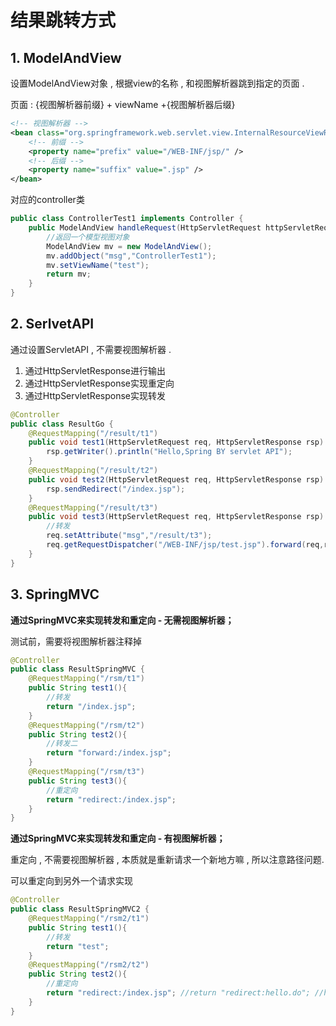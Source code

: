 # 结果跳转方式

## 1. ModelAndView

设置ModelAndView对象 , 根据view的名称 , 和视图解析器跳到指定的页面 .

页面 : {视图解析器前缀} + viewName +{视图解析器后缀}

```xml
<!-- 视图解析器 --> 
<bean class="org.springframework.web.servlet.view.InternalResourceViewResolver" id="internalResourceViewResolver"> 
    <!-- 前缀 --> 
    <property name="prefix" value="/WEB-INF/jsp/" />
    <!-- 后缀 --> 
    <property name="suffix" value=".jsp" /> 
</bean>
```

对应的controller类 

```java
public class ControllerTest1 implements Controller { 
    public ModelAndView handleRequest(HttpServletRequest httpServletRequest, HttpServletResponse httpServletResponse) throws Exception {
        //返回一个模型视图对象 
        ModelAndView mv = new ModelAndView();
        mv.addObject("msg","ControllerTest1"); 
        mv.setViewName("test"); 
        return mv;
    } 
}
```



## 2. SerlvetAPI

通过设置ServletAPI , 不需要视图解析器 .

1. 通过HttpServletResponse进行输出
2. 通过HttpServletResponse实现重定向
3. 通过HttpServletResponse实现转发

```java
@Controller 
public class ResultGo { 
    @RequestMapping("/result/t1")
    public void test1(HttpServletRequest req, HttpServletResponse rsp) throws IOException { 
        rsp.getWriter().println("Hello,Spring BY servlet API"); 
    }
    @RequestMapping("/result/t2") 
    public void test2(HttpServletRequest req, HttpServletResponse rsp) throws IOException { 
        rsp.sendRedirect("/index.jsp"); 
    }
    @RequestMapping("/result/t3") 
    public void test3(HttpServletRequest req, HttpServletResponse rsp) throws Exception {
        //转发 
        req.setAttribute("msg","/result/t3"); 
        req.getRequestDispatcher("/WEB-INF/jsp/test.jsp").forward(req,rsp);
    }
}
```





## 3. SpringMVC

**通过SpringMVC来实现转发和重定向 - 无需视图解析器；**

测试前，需要将视图解析器注释掉

```java
@Controller 
public class ResultSpringMVC { 
    @RequestMapping("/rsm/t1")
    public String test1(){ 
        //转发 
        return "/index.jsp"; 
    }
    @RequestMapping("/rsm/t2")
    public String test2(){ 
        //转发二 
        return "forward:/index.jsp"; 
    }
    @RequestMapping("/rsm/t3")
    public String test3(){ 
        //重定向
        return "redirect:/index.jsp";
    } 
}
```

**通过SpringMVC来实现转发和重定向 - 有视图解析器；**

重定向 , 不需要视图解析器 , 本质就是重新请求一个新地方嘛 , 所以注意路径问题.

可以重定向到另外一个请求实现 

```java
@Controller
public class ResultSpringMVC2 {
    @RequestMapping("/rsm2/t1") 
    public String test1(){ 
        //转发 
        return "test";
    }
    @RequestMapping("/rsm2/t2") 
    public String test2(){ 
        //重定向
        return "redirect:/index.jsp"; //return "redirect:hello.do"; //hello.do为另一个请求/
    } 
}
```

